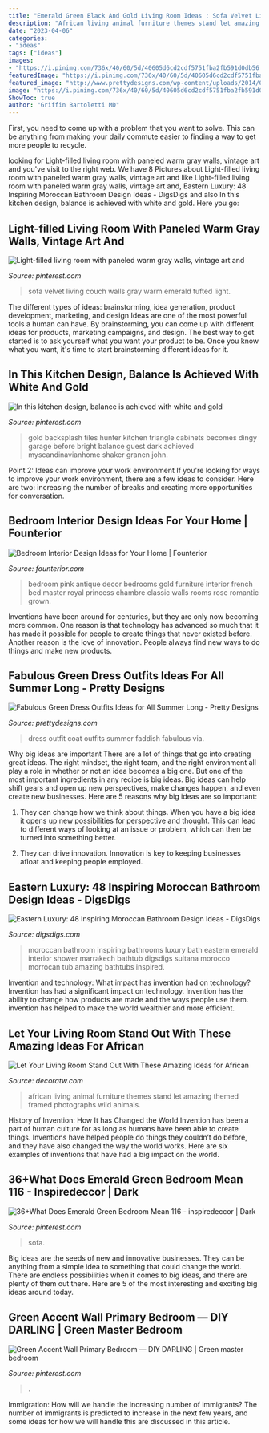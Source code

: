 ```yaml
---
title: "Emerald Green Black And Gold Living Room Ideas : Sofa Velvet Living Couch Walls Gray Warm Emerald Tufted Light"
description: "African living animal furniture themes stand let amazing themed framed photographs wild animals"
date: "2023-04-06"
categories:
- "ideas"
tags: ["ideas"]
images:
- "https://i.pinimg.com/736x/40/60/5d/40605d6cd2cdf5751fba2fb591d0db56.jpg"
featuredImage: "https://i.pinimg.com/736x/40/60/5d/40605d6cd2cdf5751fba2fb591d0db56.jpg"
featured_image: "http://www.prettydesigns.com/wp-content/uploads/2014/07/Faddish-Green-Dress-Outfit-with-Black-Coat.jpg"
image: "https://i.pinimg.com/736x/40/60/5d/40605d6cd2cdf5751fba2fb591d0db56.jpg"
ShowToc: true
author: "Griffin Bartoletti MD"
---
```



First, you need to come up with a problem that you want to solve. This can be anything from making your daily commute easier to finding a way to get more people to recycle.

	

		
looking for Light-filled living room with paneled warm gray walls, vintage art and you've visit to the right web. We have 8 Pictures about Light-filled living room with paneled warm gray walls, vintage art and like Light-filled living room with paneled warm gray walls, vintage art and, Eastern Luxury: 48 Inspiring Moroccan Bathroom Design Ideas - DigsDigs and also In this kitchen design, balance is achieved with white and gold. Here you go:
		
    
## Light-filled Living Room With Paneled Warm Gray Walls, Vintage Art And

<img loading=lazy src="https://i.pinimg.com/736x/a5/82/9e/a5829ef3f555f7b48270e7174554d1d1--green-velvet-sofa-green-couches.jpg" onerror="this.onerror=null;this.src='https://tse4.mm.bing.net/th?id=OIP.nMh7YUecV0WTQG8Q1D5BEwHaJ3&amp;pid=15.1';" alt="Light-filled living room with paneled warm gray walls, vintage art and">

_Source: pinterest.com_

>sofa velvet living couch walls gray warm emerald tufted light. 

	

The different types of ideas: brainstorming, idea generation, product development, marketing, and design
Ideas are one of the most powerful tools a human can have. By brainstorming, you can come up with different ideas for products, marketing campaigns, and design. The best way to get started is to ask yourself what you want your product to be. Once you know what you want, it's time to start brainstorming different ideas for it.

    
## In This Kitchen Design, Balance Is Achieved With White And Gold

<img loading=lazy src="https://i.pinimg.com/originals/10/6c/43/106c4321cde31aea9529f138add5f1e8.jpg" onerror="this.onerror=null;this.src='https://tse1.mm.bing.net/th?id=OIP.Z9dkKkKH1A-oxa1200IyZQHaLH&amp;pid=15.1';" alt="In this kitchen design, balance is achieved with white and gold">

_Source: pinterest.com_

>gold backsplash tiles hunter kitchen triangle cabinets becomes dingy garage before bright balance guest dark achieved myscandinavianhome shaker granen john. 

	

Point 2: Ideas can improve your work environment
If you're looking for ways to improve your work environment, there are a few ideas to consider. Here are two: increasing the number of breaks and creating more opportunities for conversation.

    
## Bedroom Interior Design Ideas For Your Home | Founterior

<img loading=lazy src="http://founterior.com/wp-content/uploads/2014/09/Princess-bedroom-with-royal-pink-walls.jpg" onerror="this.onerror=null;this.src='https://tse4.mm.bing.net/th?id=OIP.1W7p6c6mnFIHz8zuyE2ShQHaKR&amp;pid=15.1';" alt="Bedroom Interior Design Ideas for Your Home | Founterior">

_Source: founterior.com_

>bedroom pink antique decor bedrooms gold furniture interior french bed master royal princess chambre classic walls rooms rose romantic grown. 

	

Inventions have been around for centuries, but they are only now becoming more common. One reason is that technology has advanced so much that it has made it possible for people to create things that never existed before. Another reason is the love of innovation. People always find new ways to do things and make new products.

    
## Fabulous Green Dress Outfits Ideas For All Summer Long - Pretty Designs

<img loading=lazy src="http://www.prettydesigns.com/wp-content/uploads/2014/07/Faddish-Green-Dress-Outfit-with-Black-Coat.jpg" onerror="this.onerror=null;this.src='https://tse4.mm.bing.net/th?id=OIP.zWXwFgKDJ5AFCOiYGSN8UgHaKn&amp;pid=15.1';" alt="Fabulous Green Dress Outfits Ideas for All Summer Long - Pretty Designs">

_Source: prettydesigns.com_

>dress outfit coat outfits summer faddish fabulous via. 

	

Why big ideas are important
There are a lot of things that go into creating great ideas. The right mindset, the right team, and the right environment all play a role in whether or not an idea becomes a big one. But one of the most important ingredients in any recipe is big ideas. Big ideas can help shift gears and open up new perspectives, make changes happen, and even create new businesses. Here are 5 reasons why big ideas are so important: 
1. They can change how we think about things. When you have a big idea it opens up new possibilities for perspective and thought. This can lead to different ways of looking at an issue or problem, which can then be turned into something better. 

2. They can drive innovation. Innovation is key to keeping businesses afloat and keeping people employed.

    
## Eastern Luxury: 48 Inspiring Moroccan Bathroom Design Ideas - DigsDigs

<img loading=lazy src="http://www.digsdigs.com/photos/inspiring-moroccan-bathrooms-15.jpg" onerror="this.onerror=null;this.src='https://tse4.mm.bing.net/th?id=OIP.yqP4qfepcS3Pjp1T8jt_nwAAAA&amp;pid=15.1';" alt="Eastern Luxury: 48 Inspiring Moroccan Bathroom Design Ideas - DigsDigs">

_Source: digsdigs.com_

>moroccan bathroom inspiring bathrooms luxury bath eastern emerald interior shower marrakech bathtub digsdigs sultana morocco morrocan tub amazing bathtubs inspired. 

	

Invention and technology: What impact has invention had on technology?
Invention has had a significant impact on technology. Invention has the ability to change how products are made and the ways people use them. invention has helped to make the world wealthier and more efficient.

    
## Let Your Living Room Stand Out With These Amazing Ideas For African

<img loading=lazy src="https://decoratw.com/wp-content/uploads/2016/07/marvelous-african-themed-bedrooms-moesihomes-intended-for-african-living-room-furniture.jpg" onerror="this.onerror=null;this.src='https://tse4.mm.bing.net/th?id=OIP.aHWcgh3ma21ahmr6OllDNQHaE7&amp;pid=15.1';" alt="Let Your Living Room Stand Out With These Amazing Ideas for African">

_Source: decoratw.com_

>african living animal furniture themes stand let amazing themed framed photographs wild animals. 

	

History of Invention: How It has Changed the World
Invention has been a part of human culture for as long as humans have been able to create things. Inventions have helped people do things they couldn’t do before, and they have also changed the way the world works. Here are six examples of inventions that have had a big impact on the world.

    
## 36+What Does Emerald Green Bedroom Mean 116 - Inspiredeccor | Dark

<img loading=lazy src="https://i.pinimg.com/736x/40/60/5d/40605d6cd2cdf5751fba2fb591d0db56.jpg" onerror="this.onerror=null;this.src='https://tse3.mm.bing.net/th?id=OIP.-vqJL5uNp1O3RAq0Pv7isAHaE7&amp;pid=15.1';" alt="36+What Does Emerald Green Bedroom Mean 116 - inspiredeccor | Dark">

_Source: pinterest.com_

>sofa. 

	

Big ideas are the seeds of new and innovative businesses. They can be anything from a simple idea to something that could change the world. There are endless possibilities when it comes to big ideas, and there are plenty of them out there. Here are 5 of the most interesting and exciting big ideas around today.

    
## Green Accent Wall Primary Bedroom — DIY DARLING | Green Master Bedroom

<img loading=lazy src="https://i.pinimg.com/736x/0b/83/6d/0b836de0d3470f29d31c308787316781.jpg" onerror="this.onerror=null;this.src='https://tse2.mm.bing.net/th?id=OIP.TWWOVjKUPuyvL89ehgnqAgHaLH&amp;pid=15.1';" alt="Green Accent Wall Primary Bedroom — DIY DARLING | Green master bedroom">

_Source: pinterest.com_

>. 

	

Immigration: How will we handle the increasing number of immigrants?
The number of immigrants is predicted to increase in the next few years, and some ideas for how we will handle this are discussed in this article.

